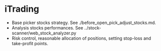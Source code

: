 # iTrading
  - Base picker stocks strategy. See ./before_open_pick_adjust_stocks.md.
  - Analysis stocks performances. See ../stock-scanner/web_stock_analyzer.py
  - Risk control, reasonable allocation of positions, setting stop-loss and take-profit points.

